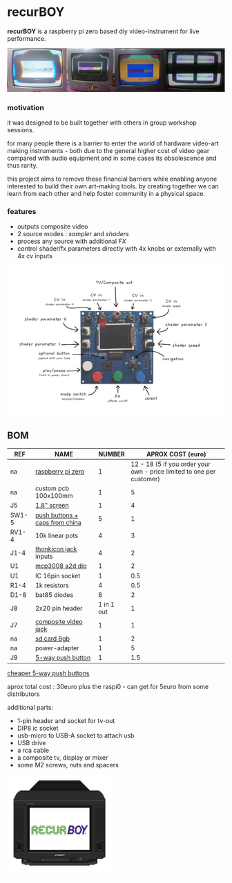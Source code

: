 # recurBOY

__recurBOY__ is a raspberry pi zero based diy video-instrument for live performance.

![alt text](img/recurboy-horizontal.jpg "recurBoy")

### motivation

it was designed to be built together with others in group workshop sessions.

for many people there is a barrier to enter the world of hardware video-art making instruments - both due to the general higher cost of video gear compared with audio equipment and in some cases its obsolescence and thus rarity.

this project aims to remove these financial barriers while enabling anyone interested to build their own art-making tools. by creating together we can learn from each other and help foster community in a physical space.

### features

- outputs composite video
- 2 source modes : _sampler_ and _shaders_
- process any source with additional _FX_
- control shader/fx parameters directly with 4x knobs or externally with 4x cv inputs

![alt text](img/background.png "recurBoy")

## BOM

REF | NAME | NUMBER | APROX COST (euro)
--- | --- | --- | ---
na | [raspberry pi zero] | 1 | 12 - 18 (5 if you order your own - price limited to one per customer)
na | custom pcb 100x100mm | 1 | 5
J5 | [1.8" screen] | 1 | 4
SW1-5 | [push buttons + caps from china] | 5 | 1 
RV1-4 | 10k linear pots | 4 | 3
J1-4 | [thonkicon jack] inputs | 4 | 2
U1 | [mcp3008 a2d dip] | 1 | 2
U1 | IC 16pin socket | 1 | 0.5
R1-4 | 1k resistors | 4 | 0.5
D1-8 | bat85 diodes| 8 | 2
J8 | 2x20 pin header | 1 in 1 out | 1
J7 | [composite video jack] | 1 | 1
na | [sd card 8gb] | 1 | 2 |
na | power-adapter | 1 |  5
J9 | [5-way push button] | 1 | 1.5

[cheaper 5-way push buttons](https://www.aliexpress.com/item/32998891073.html?spm=a2g0o.cart.0.0.7c183c00s7Cy0m&gps-id=shopcart_buyagain&scm=1007.13440.139630.0&scm_id=1007.13440.139630.0&scm-url=1007.13440.139630.0&pvid=50241eba-8280-43af-a44d-d995130093bc)

aprox total cost : 30euro plus the raspi0 - can get for 5euro from some distributors

additional parts:

- 1-pin header and socket for tv-out
- DIP8 ic socket
- usb-micro to USB-A socket to attach usb
- USB drive
- a rca cable
- a composite tv, display or mixer
- some M2 screws, nuts and spacers

[raspberry pi zero]: https://www.berrybase.de/raspberry-pi-zero-v1.3
[1.8" screen]: https://www.aliexpress.com/item/32996979276.html
[mcp3008 a2d dip]: https://www.aliexpress.com/item/32735896933.html
[push buttons + caps from china]: https://www.aliexpress.com/item/32826994795.html
[thonkicon jack]: https://modularaddict.com/pj301m12-jacks
[sd card 8gb]: https://www.aliexpress.com/item/33040093922.html

[composite video jack]: https://www.mouser.de/ProductDetail/CUI/RCJ-024
[5-way push button]: https://www.aliexpress.com/item/32845147449.html

![alt text](img/splash.gif "Splash Screen")
